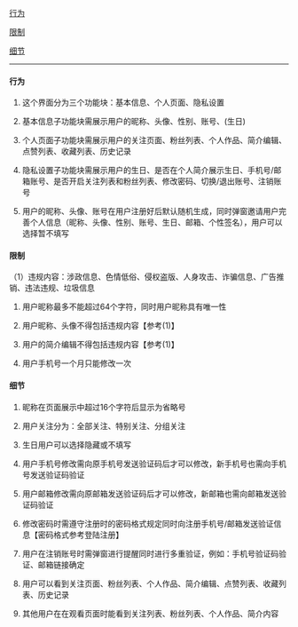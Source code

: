 
[行为](#行为)

[限制](#限制)

[细节](#细节)

---

#### 行为

1. 这个界面分为三个功能块：基本信息、个人页面、隐私设置

2. 基本信息子功能块需展示用户的昵称、头像、性别、账号、(生日)

3. 个人页面子功能块需展示用户的关注页面、粉丝列表、个人作品、简介编辑、点赞列表、收藏列表、历史记录

4. 隐私设置子功能块需展示用户的生日、是否在个人简介展示生日、手机号/邮箱账号、是否开启关注列表和粉丝列表、修改密码、切换/退出账号、注销账号

5. 用户的昵称、头像、账号在用户注册好后默认随机生成，同时弹窗邀请用户完善个人信息（昵称、头像、性别、账号、生日、邮箱、个性签名），用户可以选择暂不填写


#### 限制

（1）违规内容：涉政信息、色情低俗、侵权盗版、人身攻击、诈骗信息、广告推销、违法违规、垃圾信息


1. 用户昵称最多不能超过64个字符，同时用户昵称具有唯一性

2. 用户昵称、头像不得包括违规内容【参考(1)】

3. 用户的简介编辑不得包括违规内容【参考(1)】

4. 用户手机号一个月只能修改一次


#### 细节

1. 昵称在页面展示中超过16个字符后显示为省略号

2. 用户关注分为：全部关注、特别关注、分组关注

3. 生日用户可以选择隐藏或不填写

4. 用户手机号修改需向原手机号发送验证码后才可以修改，新手机号也需向手机号发送验证码验证

5. 用户邮箱修改需向原邮箱发送验证码后才可以修改，新邮箱也需向邮箱发送验证码验证

6. 修改密码时需遵守注册时的密码格式规定同时向注册手机号/邮箱发送验证信息【密码格式参考登陆注册】

7. 用户在注销账号时需弹窗进行提醒同时进行多重验证，例如：手机号验证码验证、邮箱链接确定

8. 用户可以看到关注页面、粉丝列表、个人作品、简介编辑、点赞列表、收藏列表、历史记录

9. 其他用户在在观看页面时能看到关注列表、粉丝列表、个人作品、简介内容

